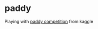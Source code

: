 # paddy
Playing with [paddy competition](https://www.kaggle.com/competitions/paddy-disease-classification) from kaggle
